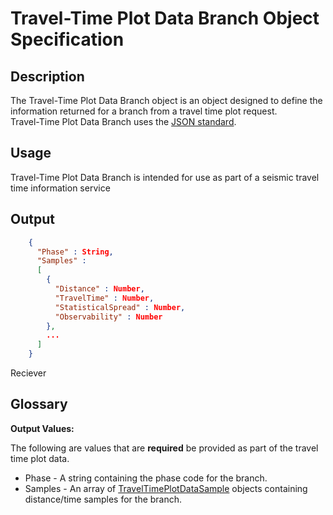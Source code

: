 # Travel-Time Plot Data Branch Object Specification

## Description

The Travel-Time Plot Data Branch object is an object designed to define the
information returned for a branch from a travel time plot request.  
Travel-Time Plot Data Branch uses the [JSON standard](http://www.json.org).

## Usage
Travel-Time Plot Data Branch is intended for use as part of a seismic travel
time information service

## Output
```json
    {
      "Phase" : String,
      "Samples" :
      [
        {
          "Distance" : Number,
          "TravelTime" : Number,
          "StatisticalSpread" : Number,
          "Observability" : Number              
        },
        ...
      ]
    }
```
Reciever
## Glossary

**Output Values:**

The following are values that are **required** be provided as part of the
travel time plot data.

* Phase - A string containing the phase code for the branch.
* Samples - An array of [TravelTimePlotDataSample](TravelTimePlotDataSample.md)
objects containing distance/time samples for the branch.
